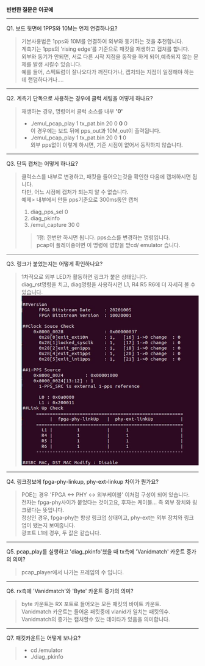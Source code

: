 **빈번한 질문은 이곳에**  

***
Q1. 보드 뒷면에 1PPS와 10M는 언제 연결하나요?  
>기본사용법은 1pps와 10M를 연결하여 외부와 동기하는 것을 추천합니다.  
>계측기는 1pps의 'rising edge'를 기준으로 패킷을 재생하고 캡처를 합니다.  
>외부와 동기가 안되면, 서로 다른 시작 지점을 동작을 하게 되어,예측되지 않는 문제를 발생 시킬수 있습니다.  
>예를 들어, 스펙트럼이 잘나오다가 깨진다거나, 캡처되는 지점이 일정해야 하는데 랜덤하다거나....    
  
***  
Q2. 계측기 단독으로 사용하는 경우에 클럭 세팅을 어떻게 하나요?     
>재생하는 경우, 명령어서 클럭 소스를 내부 **'0'**   
>- ./emul_pcap_play 1 tx_pat.bin 20 0 **0** 0   
>이 경우에는 보드 뒤에 pps_out과 10M_out이 출력됩니다.  
>- ./emul_pcap_play 1 tx_pat.bin 20 0 **1** 0   
>외부 pps없이 이렇게 하시면, 기준 시점이 없어서 동작하지 않습니다.  
  
***  
Q3. 단독 캡처는 어떻게 하나요?  
>클럭소스를 내부로 변경하고, 패킷을 들어오는것을 확인한 다음에 캡처하시면 됩니다.  
>다만, 어느 시점에 캡처가 되는지 알 수 없습니다.  
>예제> 내부에서 만들 pps기준으로 300ms동안 캡처  
>1. diag_pps_sel 0   
>2. diag_pkinfo  
>3. /emul_capture 30 0  
>>1행: 한번만 하시면 됩니다. pps소스를 변경하는 명령입니다.  
>>pcap이 플레이중이면 이 명령에 영향을 받cd/ emulator 습니다.  

***  
Q3. 링크가 붙었는지는 어떻게 확인하나요?  
>1차적으로 외부 LED가 활동하면 링크가 붙은 상태입니다.  
>diag_rst명령을 치고, diag명령을 사용하시면 L1, R4 R5 R6에 더 자세히 볼 수 있습니다.  
![diag명령그림](https://github.com/ymhan-erik/emul/blob/main/doc/pic/diag.jpg)  

***  
Q4. 링크정보에 fpga-phy-linkup, phy-ext-linkup 차이가 뭔가요?  
> POE는 경우 'FPGA <-> PHY <-> 외부케이블' 이처럼 구성이 되어 있습니다.    
> 전자는 fpga-phy사이가 붙었다는 것이고요, 후자는 케이블... 즉 외부 장치와 링크됐다는 뜻입니다.    
> 정상인 경우, fpga-phy는 항상 링크업 상태이고, phy-ext는 외부 장치와 링크업이 됐는지 보여줍니다.    
> 광포트 L1에 경우, 두 값은 같습니다.    

***  
Q5. pcap_play를 실행하고 'diag_pkinfo'쳤을 때 tx측에 'Vanidmatch' 카운트 증가의 의미?  
> pcap_player에서 나가는 프레임의 수 입니다.  
  
***  
Q6. rx측에 'Vanidmatch'와 'Byte' 카운트 증가의 의미?  
> byte 카운트는 RX 포트로 들어오는 모든 패킷의 바이트 카운트.  
> Vanidmatch 카운트는 들어온 패킷중에 vlanid가 일치는 패킷의수.
> Vanidmatch의 증가는 캡처할수 있는 데이타가 있음을 의미합니다.

***  
Q7. 패킷카운트는 어떻게 보나요?
>- cd /emulator  
>- ./diag_pkinfo   

